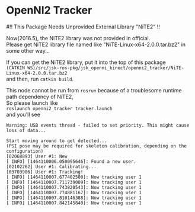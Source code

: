 # OpenNI2 Tracker

#!! This Package Needs Unprovided External Library "NiTE2" !!

Now(2016.5), the NiTE2 library was not provided in official.   
Please get NiTE2 library file named like "NiTE-Linux-x64-2.0.0.tar.bz2" in some other way...   

If you can get the NiTE2 library, put it into the top of this package   
`(CATKIN_WS)/src/jsk-ros-pkg/jsk_openni_kinect/openni2_tracker/NiTE-Linux-x64-2.0.0.tar.bz2`   
and then, run `catkin build`.

This node cannot be run from `rosrun` because of a troublesome runtime path dependency of NiTE2,   
So please launch like   
`roslaunch openni2_tracker tracker.launch`  
and you'll see
```
Warning: USB events thread - failed to set priority. This might cause loss of data...

Start moving around to get detected...
(PSI pose may be required for skeleton calibration, depending on the configuration)
[02068893] User #1:	New
[ INFO] [1464110006.050095646]: Found a new user.
[02102262] User #1:	Calibrating...
[03703986] User #1:	Tracking!
[ INFO] [1464110007.677402500]: Now tracking user 1
[ INFO] [1464110007.711739009]: Now tracking user 1
[ INFO] [1464110007.743820543]: Now tracking user 1
[ INFO] [1464110007.774881167]: Now tracking user 1
[ INFO] [1464110007.810146388]: Now tracking user 1
[ INFO] [1464110007.842145840]: Now tracking user 1
```

